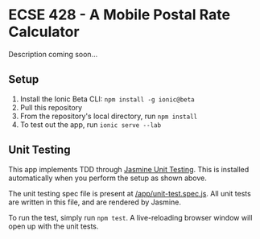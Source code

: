 # ECSE 428 - A Mobile Postal Rate Calculator

Description coming soon...

## Setup
1. Install the Ionic Beta CLI: `npm install -g ionic@beta`
2. Pull this repository
3. From the repository's local directory, run `npm install`
4. To test out the app, run `ionic serve --lab`

## Unit Testing

This app implements TDD through [Jasmine Unit Testing](http://jasmine.github.io/edge/introduction.html). 
This is installed automatically when you perform the setup as shown above.

The unit testing spec file is present at [/app/unit-test.spec.js](/app/unit-test.spec.js).
All unit tests are written in this file, and are rendered by Jasmine.

To run the test, simply run `npm test`. A live-reloading browser window will open up with the unit tests.
